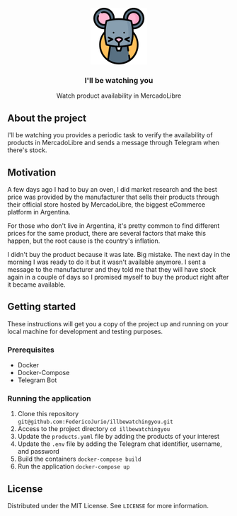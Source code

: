 <p align="center">
  <img src="https://github.com/FedericoJurio/illbewatchingyou/blob/master/static/rat.png?raw=true" alt="Logo" width="128" height="128">
</p>
<h3 align="center">I'll be watching you</h3>
<p align="center">Watch product availability in MercadoLibre</p>

## About the project
I'll be watching you provides a periodic task to verify the availability of products in MercadoLibre and sends a message through Telegram when there's stock.

## Motivation
A few days ago I had to buy an oven, I did market research and the best price was provided by the manufacturer that sells their products through their official store hosted by MercadoLibre, the biggest eCommerce platform in Argentina.

For those who don't live in Argentina, it's pretty common to find different prices for the same product, there are several factors that make this happen, but the root cause is the country's inflation.

I didn't buy the product because it was late. Big mistake. The next day in the morning I was ready to do it but it wasn't available anymore. I sent a message to the manufacturer and they told me that they will have stock again in a couple of days so I promised myself to buy the product right after it became available.

## Getting started
These instructions will get you a copy of the project up and running on your local machine for development and testing purposes.

### Prerequisites
- Docker
- Docker-Compose
- Telegram Bot

### Running the application
1. Clone this repository `git@github.com:FedericoJurio/illbewatchingyou.git`
1. Access to the project directory `cd illbewatchingyou`
1. Update the `products.yaml` file by adding the products of your interest
1. Update the `.env` file by adding the Telegram chat identifier, username, and password
1. Build the containers `docker-compose build`
1. Run the application `docker-compose up`

## License
Distributed under the MIT License. See `LICENSE` for more information.
